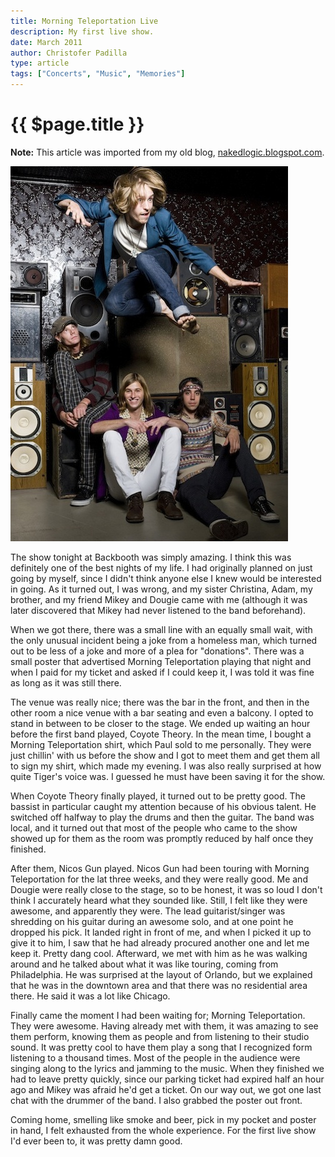 ```yaml
---
title: Morning Teleportation Live
description: My first live show.
date: March 2011
author: Christofer Padilla
type: article
tags: ["Concerts", "Music", "Memories"]
---
```


# {{ $page.title }}

<div class="info"><b>Note:</b> This article was imported from my old blog, <a href="http://nakedlogic.blogspot.com/2011/03/morning-teleportation-live.html">nakedlogic.blogspot.com</a>.</div>

![Morning Teleportation](/images/Morning-T-Press-Shot.jpg)

The show tonight at Backbooth was simply amazing. I think this was definitely one of the best nights of my life. I had originally planned on just going by myself, since I didn't think anyone else I knew would be interested in going. As it turned out, I was wrong, and my sister Christina, Adam, my brother, and my friend Mikey and Dougie came with me (although it was later discovered that Mikey had never listened to the band beforehand).

When we got there, there was a small line with an equally small wait, with the only unusual incident being a joke from a homeless man, which turned out to be less of a joke and more of a plea for "donations". There was a small poster that advertised Morning Teleportation playing that night and when I paid for my ticket and asked if I could keep it, I was told it was fine as long as it was still there.

The venue was really nice; there was the bar in the front, and then in the other room a nice venue with a bar seating and even a balcony. I opted to stand in between to be closer to the stage. We ended up waiting an hour before the first band played, Coyote Theory. In the mean time, I bought a Morning Teleportation shirt, which Paul sold to me personally. They were just chillin' with us before the show and I got to meet them and get them all to sign my shirt, which made my evening. I was also really surprised at how quite Tiger's voice was. I guessed he must have been saving it for the show.

When Coyote Theory finally played, it turned out to be pretty good. The bassist in particular caught my attention because of his obvious talent. He switched off halfway to play the drums and then the guitar. The band was local, and it turned out that most of the people who came to the show showed up for them as the room was promptly reduced by half once they finished.

After them, Nicos Gun played. Nicos Gun had been touring with Morning Teleportation for the lat three weeks, and they were really good. Me and Dougie were really close to the stage, so to be honest, it was so loud I don't think I accurately heard what they sounded like. Still, I felt like they were awesome, and apparently they were. The lead guitarist/singer was shredding on his guitar during an awesome solo, and at one point he dropped his pick. It landed right in front of me, and when I picked it up to give it to him, I saw that he had already procured another one and let me keep it. Pretty dang cool. Afterward, we met with him as he was walking around and he talked about what it was like touring, coming from Philadelphia. He was surprised at the layout of Orlando, but we explained that he was in the downtown area and that there was no residential area there. He said it was a lot like Chicago.

Finally came the moment I had been waiting for; Morning Teleportation. They were awesome. Having already met with them, it was amazing to see them perform, knowing them as people and from listening to their studio sound. It was pretty cool to have them play a song that I recognized form listening to a thousand times. Most of the people in the audience were singing along to the lyrics and jamming to the music. When they finished we had to leave pretty quickly, since our parking ticket had expired half an hour ago and Mikey was afraid he'd get a ticket. On our way out, we got one last chat with the drummer of the band. I also grabbed the poster out front.

Coming home, smelling like smoke and beer, pick in my pocket and poster in hand, I felt exhausted from the whole experience. For the first live show I'd ever been to, it was pretty damn good.

<TagLinks />

<Comments />
